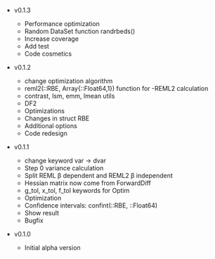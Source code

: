 - v0.1.3

    * Performance optimization
    * Random DataSet function randrbeds()
    * Increase coverage
    * Add test
    * Code cosmetics

- v0.1.2

    * change optimization algorithm
    * reml2(::RBE, Array{::Float64,1}) function for -REML2 calculation
    * contrast, lsm, emm, lmean utils
    * DF2
    * Optimizations
    * Changes in struct RBE
    * Additional options
    * Code redesign


- v0.1.1
    * change keyword var -> dvar
    * Step 0 variance calculation
    * Split REML β dependent and REML2 β independent
    * Hessian matrix now come from ForwardDiff
    *  g_tol, x_tol, f_tol keywords for Optim
    * Optimization
    * Confidence intervals: confint(::RBE, ::Float64)
    * Show result
    * Bugfix



- v0.1.0
  * Initial alpha version
